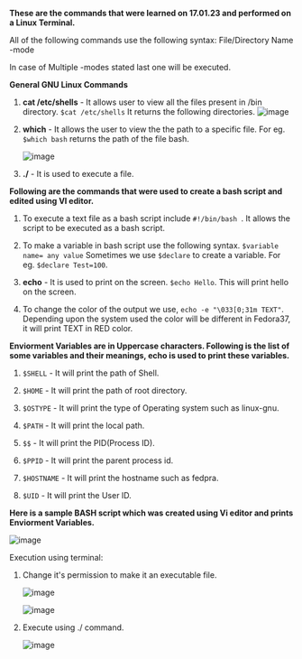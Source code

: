<b>These are the commands that were learned on 17.01.23 and performed on a Linux Terminal.</b>

All of the following commands use the following syntax: <command name> File/Directory Name -mode 

In case of Multiple -modes stated last one will be executed.

<b>General GNU Linux Commands</b>

1. <b>cat /etc/shells</b> - It allows user to view all the files present in /bin directory.
    ``` $cat /etc/shells ```
      It returns the following directories.
      ![image](https://user-images.githubusercontent.com/113343003/213875486-d12153f9-4622-41f2-9c89-b3b6064344a3.png)


2. <b>which</b> - It allows the user to view the the path to a specific file. 
    For eg.
    ``` $which bash ``` returns the path of the file bash.
        
     ![image](https://user-images.githubusercontent.com/113343003/213875939-8a555be3-32fa-4221-a199-de9659e0d2c0.png)

3. <b>./</b> - It is used to execute a file.

 
 <b>  Following are the commands that were used to create a bash script and edited using VI editor. </b>


1. To execute a text file as a bash script include ```#!/bin/bash ```. It allows the script to be executed as a bash script.



2. To make a variable in bash script use the following syntax.
    ``` $variable name= any value ```
    Sometimes we use ```$declare``` to create a variable.
    For eg. ``` $declare Test=100 ```.



3. <b>echo</b> - It is used to print on the screen.
    ``` $echo Hello ```. This will print hello on the screen.



4. To change the color of the output we use, ``` echo -e "\033[0;31m TEXT" ```. 
    Depending upon the system used the color will be different in Fedora37, it will print TEXT in RED color.

    


<b>Enviorment Variables are in Uppercase characters. Following is the list of some variables and their meanings, echo is used to print these variables.</b>


1. ```$SHELL``` - It will print the path of Shell.


2. ```$HOME``` - It will print the path of root directory. 


3. ```$OSTYPE``` - It will print the type of Operating system such as linux-gnu.


4. ```$PATH``` - It will print the local path.


5. ```$$``` - It will print the PID(Process ID).



6. ```$PPID``` - It will print the parent process id.


7. ```$HOSTNAME``` - It will print the hostname such as fedpra.



8. ```$UID``` - It will print the User ID. 

<b> Here is a sample BASH script which was created using Vi editor and prints Enviorment Variables.</b>

![image](https://user-images.githubusercontent.com/113343003/213904560-4bc99d48-7dd9-48cf-b4e7-0caa996bd46f.png)

Execution using terminal:
1. Change it's permission to make it an executable file.
    
    ![image](https://user-images.githubusercontent.com/113343003/213904596-76ae40ad-e34b-4225-af40-bedec31fa290.png)
    
    ![image](https://user-images.githubusercontent.com/113343003/213904637-6d09c536-8ff2-41e4-b26b-96aecffd4fcf.png)


3. Execute using ./ command.
    
    ![image](https://user-images.githubusercontent.com/113343003/213904649-c9bfc854-41a0-4464-8cf1-9f3419770bb5.png)

    
    


